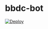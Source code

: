 # bbdc-bot

[![Deploy](https://www.herokucdn.com/deploy/button.svg)](https://heroku.com/deploy?template=https://github.com/MeihanL/bbdcbot)

